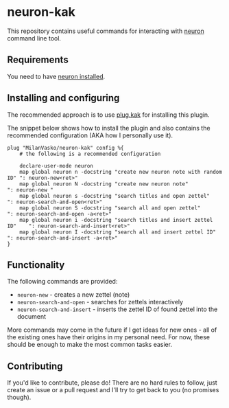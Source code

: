 # neuron-kak

This repository contains useful commands for interacting with
[neuron](https://neuron.zettel.page) command line tool.

## Requirements

You need to have [neuron installed](https://neuron.zettel.page/install).

## Installing and configuring

The recommended approach is to use [plug.kak](https://github.com/andreyorst/plug.kak)
for installing this plugin.

The snippet below shows how to install the plugin and also contains the
recommended configuration (AKA how I personally use it).

```kak
plug "MilanVasko/neuron-kak" config %{
	# the following is a recommended configuration

	declare-user-mode neuron
	map global neuron n -docstring "create new neuron note with random ID" ": neuron-new<ret>"
	map global neuron N -docstring "create new neuron note"                ": neuron-new "
	map global neuron s -docstring "search titles and open zettel"         ": neuron-search-and-open<ret>"
	map global neuron S -docstring "search all and open zettel"            ": neuron-search-and-open -a<ret>"
	map global neuron i -docstring "search titles and insert zettel ID"    ": neuron-search-and-insert<ret>"
	map global neuron I -docstring "search all and insert zettel ID"       ": neuron-search-and-insert -a<ret>"
}
```

## Functionality

The following commands are provided:

- `neuron-new` - creates a new zettel (note)
- `neuron-search-and-open` - searches for zettels interactively
- `neuron-search-and-insert` - inserts the zettel ID of found zettel into the
  document

More commands may come in the future if I get ideas for new ones - all of the
existing ones have their origins in my personal need. For now, these should be
enough to make the most common tasks easier.

## Contributing

If you'd like to contribute, please do! There are no hard rules to follow, just
create an issue or a pull request and I'll try to get back to you (no promises
though).

